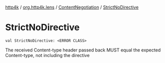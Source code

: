 [http4k](../../index.md) / [org.http4k.lens](../index.md) / [ContentNegotiation](index.md) / [StrictNoDirective](./-strict-no-directive.md)

# StrictNoDirective

`val StrictNoDirective: <ERROR CLASS>`

The received Content-type header passed back MUST equal the expected Content-type, not including the directive

